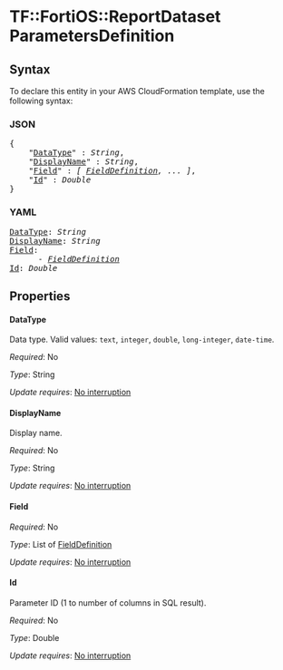 # TF::FortiOS::ReportDataset ParametersDefinition

## Syntax

To declare this entity in your AWS CloudFormation template, use the following syntax:

### JSON

<pre>
{
    "<a href="#datatype" title="DataType">DataType</a>" : <i>String</i>,
    "<a href="#displayname" title="DisplayName">DisplayName</a>" : <i>String</i>,
    "<a href="#field" title="Field">Field</a>" : <i>[ <a href="fielddefinition.md">FieldDefinition</a>, ... ]</i>,
    "<a href="#id" title="Id">Id</a>" : <i>Double</i>
}
</pre>

### YAML

<pre>
<a href="#datatype" title="DataType">DataType</a>: <i>String</i>
<a href="#displayname" title="DisplayName">DisplayName</a>: <i>String</i>
<a href="#field" title="Field">Field</a>: <i>
      - <a href="fielddefinition.md">FieldDefinition</a></i>
<a href="#id" title="Id">Id</a>: <i>Double</i>
</pre>

## Properties

#### DataType

Data type. Valid values: `text`, `integer`, `double`, `long-integer`, `date-time`.

_Required_: No

_Type_: String

_Update requires_: [No interruption](https://docs.aws.amazon.com/AWSCloudFormation/latest/UserGuide/using-cfn-updating-stacks-update-behaviors.html#update-no-interrupt)

#### DisplayName

Display name.

_Required_: No

_Type_: String

_Update requires_: [No interruption](https://docs.aws.amazon.com/AWSCloudFormation/latest/UserGuide/using-cfn-updating-stacks-update-behaviors.html#update-no-interrupt)

#### Field

_Required_: No

_Type_: List of <a href="fielddefinition.md">FieldDefinition</a>

_Update requires_: [No interruption](https://docs.aws.amazon.com/AWSCloudFormation/latest/UserGuide/using-cfn-updating-stacks-update-behaviors.html#update-no-interrupt)

#### Id

Parameter ID (1 to number of columns in SQL result).

_Required_: No

_Type_: Double

_Update requires_: [No interruption](https://docs.aws.amazon.com/AWSCloudFormation/latest/UserGuide/using-cfn-updating-stacks-update-behaviors.html#update-no-interrupt)

